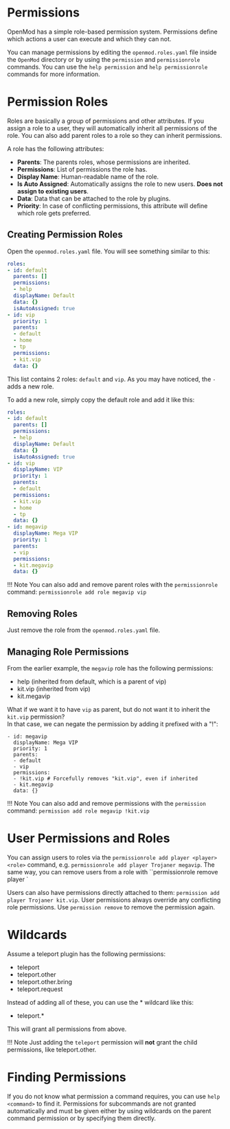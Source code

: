 # Permissions

OpenMod has a simple role-based permission system. Permissions define which actions a user can execute and which they can not.

You can manage permissions by editing the `openmod.roles.yaml` file inside the `OpenMod` directory or by using the `permission` and `permissionrole` commands. You can use the `help permission` and `help permissionrole` commands for more information.

# Permission Roles
Roles are basically a group of permissions and other attributes. If you assign a role to a user, they will automatically inherit all permissions of the role. You can also add parent roles to a role so they can inherit permissions.

A role has the following attributes:

- **Parents**: The parents roles, whose permissions are inherited.
- **Permissions**: List of permissions the role has.
- **Display Name**: Human-readable name of the role.
- **Is Auto Assigned**: Automatically assigns the role to new users. **Does not assign to existing users**.
- **Data**: Data that can be attached to the role by plugins. 
- **Priority**: In case of conflicting permissions, this attribute will define which role gets preferred.

## Creating Permission Roles
Open the `openmod.roles.yaml` file. You will see something similar to this:
```yaml
roles:
- id: default
  parents: []
  permissions:
  - help
  displayName: Default
  data: {}
  isAutoAssigned: true
- id: vip
  priority: 1
  parents:
  - default
  - home
  - tp  
  permissions:
  - kit.vip
  data: {}
```

This list contains 2 roles: `default` and `vip`. As you may have noticed, the `-` adds a new role.

To add a new role, simply copy the default role and add it like this:
```yaml
roles:
- id: default
  parents: []
  permissions:
  - help
  displayName: Default
  data: {}
  isAutoAssigned: true
- id: vip
  displayName: VIP
  priority: 1
  parents:
  - default
  permissions:
  - kit.vip
  - home
  - tp
  data: {}
- id: megavip
  displayName: Mega VIP
  priority: 1
  parents:
  - vip
  permissions:
  - kit.megavip
  data: {}  
```

!!! Note
    You can also add and remove parent roles with the `permissionrole` command: `permissionrole add role megavip vip`

## Removing Roles
Just remove the role from the `openmod.roles.yaml` file.

## Managing Role Permissions
From the earlier example, the `megavip` role has the following permissions:
- help (inherited from default, which is a parent of vip)
- kit.vip (inherited from vip)
- kit.megavip

What if we want it to have `vip` as parent, but do not want it to inherit the `kit.vip` permission?  
In that case, we can negate the permission by adding it prefixed with a "!":

```
- id: megavip
  displayName: Mega VIP
  priority: 1
  parents:
  - default
  - vip
  permissions:
  - !kit.vip # Forcefully removes "kit.vip", even if inherited
  - kit.megavip
  data: {} 
```

!!! Note
    You can also add and remove permissions with the `permission` command: `permission add role megavip !kit.vip`

# User Permissions and Roles
You can assign users to roles via the `permissionrole add player <player> <role>` command, e.g. `permissionrole add player Trojaner megavip`. The same way, you can remove users from a role with ``permissionrole remove player <player> <role>`

Users can also have permissions directly attached to them: `permission add player Trojaner kit.vip`. User permissions always override any conflicting role permissions. Use `permission remove` to remove the permission again.

# Wildcards
Assume a teleport plugin has the following permissions:
- teleport
- teleport.other
- teleport.other.bring
- teleport.request

Instead of adding all of these, you can use the * wildcard like this:
- teleport.*

This will grant all permissions from above.

!!! Note
    Just adding the `teleport` permission will **not** grant the child permissions, like teleport.other.

# Finding Permissions
If you do not know what permission a command requires, you can use `help <command>` to find it. Permissions for subcommands are not granted automatically and must be given either by using wildcards on the parent command permission or by specifying them directly.